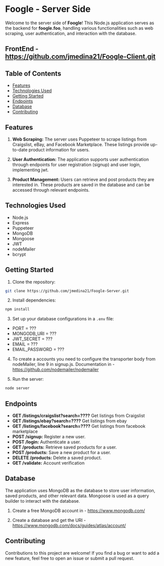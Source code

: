 # Foogle - Server Side

Welcome to the server side of **Foogle**! This Node.js application serves as the backend for **foogle.foo**, handling various functionalities such as web scraping, user authentication, and interaction with the database.

## FrontEnd - https://github.com/jmedina21/Foogle-Client.git

## Table of Contents
- [Features](#features)
- [Technologies Used](#technologies-used)
- [Getting Started](#getting-started)
- [Endpoints](#endpoints)
- [Database](#database)
- [Contributing](#contributing)


## Features

1. **Web Scraping:**
   The server uses Puppeteer to scrape listings from Craigslist, eBay, and Facebook Marketplace. These listings provide up-to-date product information for users.

2. **User Authentication:**
   The application supports user authentication through endpoints for user registration (signup) and user login, implementing jwt.

3. **Product Management:**
   Users can retrieve and post products they are interested in. These products are saved in the database and can be accessed through relevant endpoints.

## Technologies Used

- Node.js
- Express
- Puppeteer
- MongoDB
- Mongoose
- JWT
- nodeMailer
- bcrypt

## Getting Started

1. Clone the repository:
```bash
git clone https://github.com/jmedina21/Foogle-Server.git
```

2. Install dependencies:
```bash
npm install
```

3. Set up your database configurations in a `.env` file:

- PORT = ???
- MONGODB_URI = ???
- JWT_SECRET = ???
- EMAIL = ???
- EMAIL_PASSWORD = ???

4. To create a accounts you need to configure the transporter body from nodeMailer, line 9 in signup.js.
Documentation in - https://github.com/nodemailer/nodemailer


5. Run the server:
```bash
node server
```

## Endpoints

- **GET /listings/craigslist?search=????** Get listings from Craigslist
- **GET /listings/ebay?search=????** Get listings from ebay
- **GET /listings/facebook?search=????** Get listings from facebook marketplace
- **POST /signup:** Register a new user.
- **POST /login:** Authenticate a user.
- **GET /products:** Retrieve saved products for a user.
- **POST /products:** Save a new product for a user.
- **DELETE /products:** Delete a saved product.
- **GET /validate:** Account verification


## Database

The application uses MongoDB as the database to store user information, saved products, and other relevant data. Mongoose is used as a query builder to interact with the database.

1. Create a free MongoDB account in - https://www.mongodb.com/

2. Create a database and get the URI - https://www.mongodb.com/docs/guides/atlas/account/

## Contributing

Contributions to this project are welcome! If you find a bug or want to add a new feature, feel free to open an issue or submit a pull request.